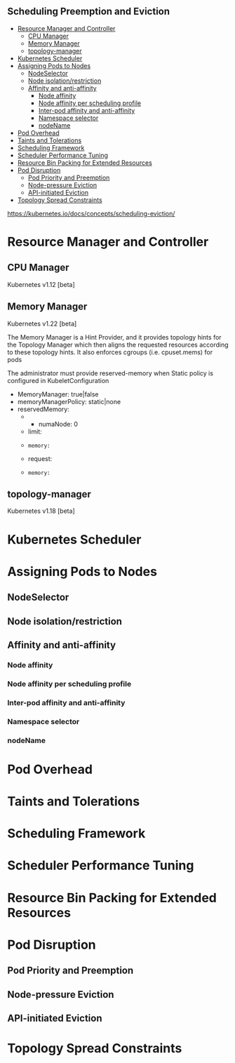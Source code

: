 Scheduling Preemption and Eviction
---

- [Resource Manager and Controller](#resource-manager-and-controller)
  - [CPU Manager](#cpu-manager)
  - [Memory Manager](#memory-manager)
  - [topology-manager](#topology-manager)
- [Kubernetes Scheduler](#kubernetes-scheduler)
- [Assigning Pods to Nodes](#assigning-pods-to-nodes)
  - [NodeSelector](#nodeselector)
  - [Node isolation/restriction](#node-isolationrestriction)
  - [Affinity and anti-affinity](#affinity-and-anti-affinity)
    - [Node affinity](#node-affinity)
    - [Node affinity per scheduling profile](#node-affinity-per-scheduling-profile)
    - [Inter-pod affinity and anti-affinity](#inter-pod-affinity-and-anti-affinity)
    - [Namespace selector](#namespace-selector)
    - [nodeName](#nodename)
- [Pod Overhead](#pod-overhead)
- [Taints and Tolerations](#taints-and-tolerations)
- [Scheduling Framework](#scheduling-framework)
- [Scheduler Performance Tuning](#scheduler-performance-tuning)
- [Resource Bin Packing for Extended Resources](#resource-bin-packing-for-extended-resources)
- [Pod Disruption](#pod-disruption)
  - [Pod Priority and Preemption](#pod-priority-and-preemption)
  - [Node-pressure Eviction](#node-pressure-eviction)
  - [API-initiated Eviction](#api-initiated-eviction)
- [Topology Spread Constraints](#topology-spread-constraints)

https://kubernetes.io/docs/concepts/scheduling-eviction/


# Resource Manager and Controller
## CPU Manager
Kubernetes v1.12 [beta]

## Memory Manager
Kubernetes v1.22 [beta]

The Memory Manager is a Hint Provider, and it provides topology hints for the Topology Manager which then aligns the requested resources according to these topology hints. It also enforces cgroups (i.e. cpuset.mems) for pods

The administrator must provide reserved-memory when Static policy is configured in KubeletConfiguration
* MemoryManager: true|false
* memoryManagerPolicy: static|none 
* reservedMemory: 
  * - numaNode: 0
  *   limit:
  *     memory:
  *   request:
  *     memory:
## topology-manager
Kubernetes v1.18 [beta]

# Kubernetes Scheduler
# Assigning Pods to Nodes
## NodeSelector
## Node isolation/restriction
## Affinity and anti-affinity
### Node affinity
### Node affinity per scheduling profile
### Inter-pod affinity and anti-affinity
### Namespace selector
### nodeName
# Pod Overhead
# Taints and Tolerations
# Scheduling Framework
# Scheduler Performance Tuning
# Resource Bin Packing for Extended Resources
# Pod Disruption
## Pod Priority and Preemption
## Node-pressure Eviction
## API-initiated Eviction
# Topology Spread Constraints